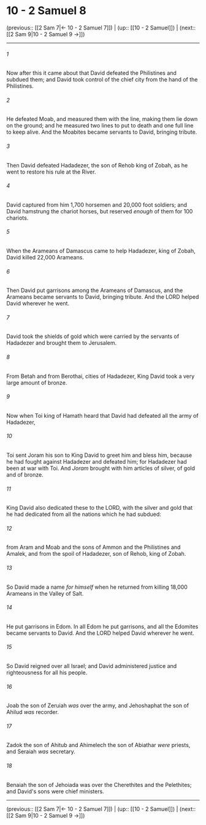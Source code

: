 # 10 - 2 Samuel 8

(previous:: [[2 Sam 7|← 10 - 2 Samuel 7]]) | (up:: [[10 - 2 Samuel]]) | (next:: [[2 Sam 9|10 - 2 Samuel 9 →]])

***


###### 1 
Now after this it came about that David defeated the Philistines and subdued them; and David took control of the chief city from the hand of the Philistines. 

###### 2 
He defeated Moab, and measured them with the line, making them lie down on the ground; and he measured two lines to put to death and one full line to keep alive. And the Moabites became servants to David, bringing tribute. 

###### 3 
Then David defeated Hadadezer, the son of Rehob king of Zobah, as he went to restore his rule at the River. 

###### 4 
David captured from him 1,700 horsemen and 20,000 foot soldiers; and David hamstrung the chariot horses, but reserved _enough_ of them for 100 chariots. 

###### 5 
When the Arameans of Damascus came to help Hadadezer, king of Zobah, David killed 22,000 Arameans. 

###### 6 
Then David put garrisons among the Arameans of Damascus, and the Arameans became servants to David, bringing tribute. And the LORD helped David wherever he went. 

###### 7 
David took the shields of gold which were carried by the servants of Hadadezer and brought them to Jerusalem. 

###### 8 
From Betah and from Berothai, cities of Hadadezer, King David took a very large amount of bronze. 

###### 9 
Now when Toi king of Hamath heard that David had defeated all the army of Hadadezer, 

###### 10 
Toi sent Joram his son to King David to greet him and bless him, because he had fought against Hadadezer and defeated him; for Hadadezer had been at war with Toi. And _Joram_ brought with him articles of silver, of gold and of bronze. 

###### 11 
King David also dedicated these to the LORD, with the silver and gold that he had dedicated from all the nations which he had subdued: 

###### 12 
from Aram and Moab and the sons of Ammon and the Philistines and Amalek, and from the spoil of Hadadezer, son of Rehob, king of Zobah. 

###### 13 
So David made a name _for himself_ when he returned from killing 18,000 Arameans in the Valley of Salt. 

###### 14 
He put garrisons in Edom. In all Edom he put garrisons, and all the Edomites became servants to David. And the LORD helped David wherever he went. 

###### 15 
So David reigned over all Israel; and David administered justice and righteousness for all his people. 

###### 16 
Joab the son of Zeruiah _was_ over the army, and Jehoshaphat the son of Ahilud _was_ recorder. 

###### 17 
Zadok the son of Ahitub and Ahimelech the son of Abiathar _were_ priests, and Seraiah _was_ secretary. 

###### 18 
Benaiah the son of Jehoiada was over the Cherethites and the Pelethites; and David's sons were chief ministers.

***

(previous:: [[2 Sam 7|← 10 - 2 Samuel 7]]) | (up:: [[10 - 2 Samuel]]) | (next:: [[2 Sam 9|10 - 2 Samuel 9 →]])
